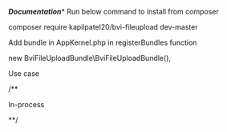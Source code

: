 *******Documentation********
Run below command to install from composer

composer require kapilpatel20/bvi-fileupload dev-master

Add bundle in AppKernel.php in registerBundles function

new BviFileUploadBundle\BviFileUploadBundle(),

Use case

/**

In-process

**/
